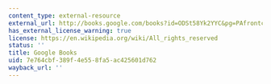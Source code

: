 ```yaml
---
content_type: external-resource
external_url: http://books.google.com/books?id=ODSt58Yk2YYC&pg=PAfrontcover#v=onepage
has_external_license_warning: true
license: https://en.wikipedia.org/wiki/All_rights_reserved
status: ''
title: Google Books
uid: 7e764cbf-389f-4e55-8fa5-ac425601d762
wayback_url: ''
---
```

